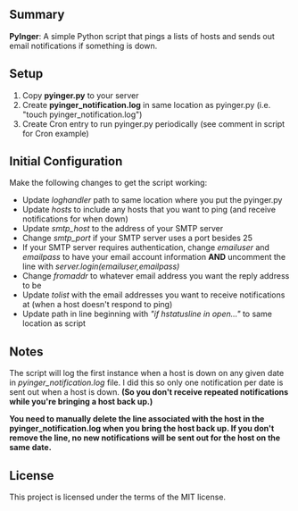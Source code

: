## Summary

**PyInger**: A simple Python script that pings a lists of hosts and sends out email notifications if something is down.


## Setup

1. Copy **pyinger.py** to your server
2. Create **pyinger_notification.log** in same location as pyinger.py (i.e. "touch pyinger_notification.log")
3. Create Cron entry to run pyinger.py periodically (see comment in script for Cron example)


## Initial Configuration

Make the following changes to get the script working:
* Update *loghandler* path to same location where you put the pyinger.py
* Update *hosts* to include any hosts that you want to ping (and receive notifications for when down)
* Update *smtp_host* to the address of your SMTP server
* Change *smtp_port* if your SMTP server uses a port besides 25
* If your SMTP server requires authentication, change *emailuser* and *emailpass* to have your email account information **AND** uncomment the line with *server.login(emailuser,emailpass)*
* Change *fromaddr* to whatever email address you want the reply address to be
* Update *tolist* with the email addresses you want to receive notifications at (when a host doesn't respond to ping)
* Update path in line beginning with *"if hstatusline in open..."* to same location as script

## Notes

The script will log the first instance when a host is down on any given date in *pyinger_notification.log* file.  I did this so only one notification per date is sent out when a host is down.  **(So you don't receive repeated notifications while you're bringing a host back up.)**

**You need to manually delete the line associated with the host in the pyinger_notification.log when you bring the host back up.  If you don't remove the line, no new notifications will be sent out for the host on the same date.**

## License

This project is licensed under the terms of the MIT license.
